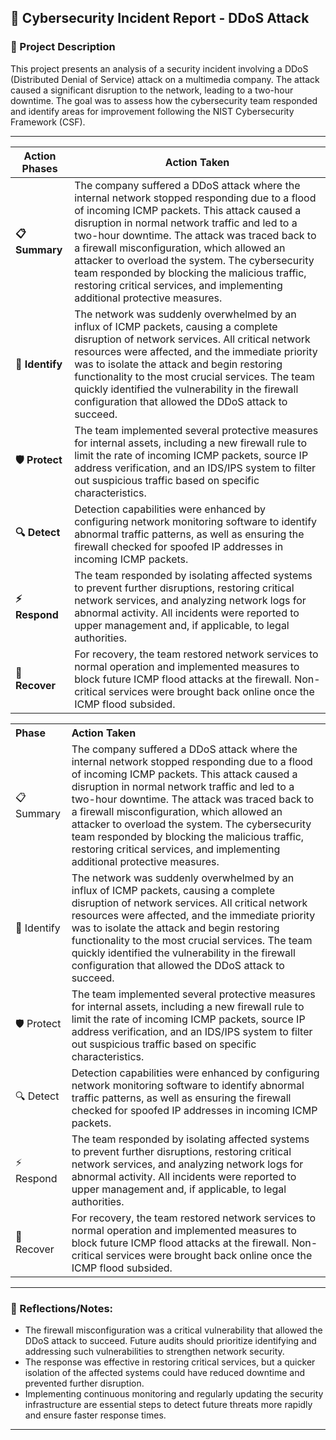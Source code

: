 ## 🚨 Cybersecurity Incident Report - DDoS Attack

### 📜 Project Description
This project presents an analysis of a security incident involving a DDoS (Distributed Denial of Service) attack on a multimedia company. The attack caused a significant disruption to the network, leading to a two-hour downtime. The goal was to assess how the cybersecurity team responded and identify areas for improvement following the NIST Cybersecurity Framework (CSF).

---

| **Action Phases**    | **Action Taken**                                                                                                 |
|----------------------|-------------------------------------------------------------------------------------------------------------------|
| **📋 Summary**        | The company suffered a DDoS attack where the internal network stopped responding due to a flood of incoming ICMP packets. This attack caused a disruption in normal network traffic and led to a two-hour downtime. The attack was traced back to a firewall misconfiguration, which allowed an attacker to overload the system. The cybersecurity team responded by blocking the malicious traffic, restoring critical services, and implementing additional protective measures. |
| **🧭 Identify**       | The network was suddenly overwhelmed by an influx of ICMP packets, causing a complete disruption of network services. All critical network resources were affected, and the immediate priority was to isolate the attack and begin restoring functionality to the most crucial services. The team quickly identified the vulnerability in the firewall configuration that allowed the DDoS attack to succeed. |
| **🛡️ Protect**        | The team implemented several protective measures for internal assets, including a new firewall rule to limit the rate of incoming ICMP packets, source IP address verification, and an IDS/IPS system to filter out suspicious traffic based on specific characteristics. |
| **🔍 Detect**         | Detection capabilities were enhanced by configuring network monitoring software to identify abnormal traffic patterns, as well as ensuring the firewall checked for spoofed IP addresses in incoming ICMP packets. |
| **⚡ Respond**         | The team responded by isolating affected systems to prevent further disruptions, restoring critical network services, and analyzing network logs for abnormal activity. All incidents were reported to upper management and, if applicable, to legal authorities. |
| **🔄 Recover**        | For recovery, the team restored network services to normal operation and implemented measures to block future ICMP flood attacks at the firewall. Non-critical services were brought back online once the ICMP flood subsided. |


<table>
  <tr>
    <th style="text-align: left; padding-right: 10px;">Phase</th>
    <th style="text-align: left; padding-right: 10px;">Action Taken</th>
  </tr>
  <tr>
    <td style="text-align: left;">📋 Summary</td>
    <td>The company suffered a DDoS attack where the internal network stopped responding due to a flood of incoming ICMP packets. This attack caused a disruption in normal network traffic and led to a two-hour downtime. The attack was traced back to a firewall misconfiguration, which allowed an attacker to overload the system. The cybersecurity team responded by blocking the malicious traffic, restoring critical services, and implementing additional protective measures.</td>
  </tr>
  <tr>
    <td style="text-align: left;">🧭 Identify</td>
    <td>The network was suddenly overwhelmed by an influx of ICMP packets, causing a complete disruption of network services. All critical network resources were affected, and the immediate priority was to isolate the attack and begin restoring functionality to the most crucial services. The team quickly identified the vulnerability in the firewall configuration that allowed the DDoS attack to succeed.</td>
  </tr>
  <tr>
    <td style="text-align: left;">🛡️ Protect</td>
    <td>The team implemented several protective measures for internal assets, including a new firewall rule to limit the rate of incoming ICMP packets, source IP address verification, and an IDS/IPS system to filter out suspicious traffic based on specific characteristics.</td>
  </tr>
  <tr>
    <td style="text-align: left;">🔍 Detect</td>
    <td>Detection capabilities were enhanced by configuring network monitoring software to identify abnormal traffic patterns, as well as ensuring the firewall checked for spoofed IP addresses in incoming ICMP packets.</td>
  </tr>
  <tr>
    <td style="text-align: left;">⚡ Respond</td>
    <td>The team responded by isolating affected systems to prevent further disruptions, restoring critical network services, and analyzing network logs for abnormal activity. All incidents were reported to upper management and, if applicable, to legal authorities.</td>
  </tr>
  <tr>
    <td style="text-align: left;">🔄 Recover</td>
    <td>For recovery, the team restored network services to normal operation and implemented measures to block future ICMP flood attacks at the firewall. Non-critical services were brought back online once the ICMP flood subsided.</td>
  </tr>
</table>


---

### 📝 Reflections/Notes:
- The firewall misconfiguration was a critical vulnerability that allowed the DDoS attack to succeed. Future audits should prioritize identifying and addressing such vulnerabilities to strengthen network security.
- The response was effective in restoring critical services, but a quicker isolation of the affected systems could have reduced downtime and prevented further disruption.
- Implementing continuous monitoring and regularly updating the security infrastructure are essential steps to detect future threats more rapidly and ensure faster response times.

---

